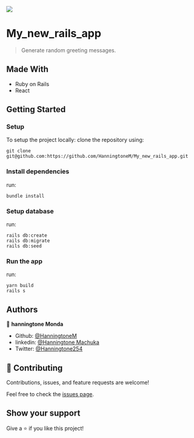 

![](https://img.shields.io/badge/Microverse-blueviolet)

# My_new_rails_app

> Generate random greeting messages.

## Made With

- Ruby on Rails
- React

## Getting Started

### Setup

To setup the project locally: clone the repository using:

```
git clone git@github.com:https://github.com/HanningtoneM/My_new_rails_app.git
```

### Install dependencies
run:
```
bundle install
```

### Setup database
run:
```
rails db:create
rails db:migrate
rails db:seed
```

### Run the app
run:
```
yarn build
rails s
```

## Authors

👤 **hanningtone Monda**

- Github: [@HanningtoneM](https://github.com/HanningtoneM)
- linkedin: [@Hanningtone Machuka](https://www.linkedin.com/in/hanningtone-machuka-58501722a)
- Twitter: [@Hanningtone254](https://twitter.com/Hanningtone254?t=YVXXz9EZzOhR5vPi3DlHDQ&s=09)

## 🤝 Contributing

Contributions, issues, and feature requests are welcome!

Feel free to check the [issues page](../../issues/).

## Show your support

Give a ⭐️ if you like this project!